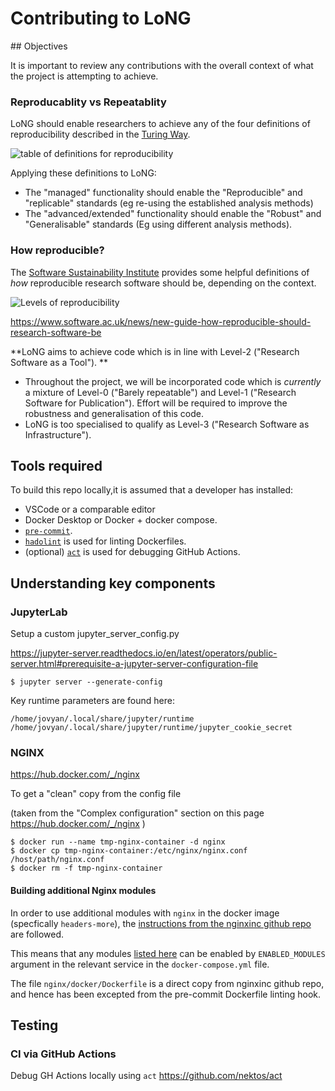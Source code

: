 # Contributing to LoNG

## Objectives

It is important to review any contributions with the overall context of what the project is attempting to achieve.

### Reproducablity vs Repeatablity

LoNG should enable researchers to achieve any of the four definitions of reproducibility described in the [Turing Way](https://the-turing-way.netlify.app/reproducible-research/overview/overview-definitions.html#table-of-definitions-for-reproducibility).

![table of definitions for reproducibility](https://the-turing-way.netlify.app/_images/reproducible-matrix.jpg "Table of definitions for reproducibility")

Applying these definitions to LoNG:

- The "managed" functionality should enable the "Reproducible" and "replicable" standards (eg re-using the established analysis methods)
- The "advanced/extended" functionality should enable the "Robust" and "Generalisable" standards (Eg using different analysis methods).


### How reproducible?

The [Software Sustainability Institute](https://www.software.ac.uk) provides some helpful definitions of _how_ reproducible research software should be, depending on the context.

![Levels of reproducibility](https://www.software.ac.uk/sites/default/files/reproducibility-circle.png)

https://www.software.ac.uk/news/new-guide-how-reproducible-should-research-software-be

**LoNG aims to achieve code which is in line with Level-2 ("Research Software as a Tool").
**

- Throughout the project, we will be incorporated code which is _currently_ a mixture of Level-0 ("Barely repeatable") and Level-1 ("Research Software for Publication"). Effort will be required to improve the robustness and generalisation of this code.
- LoNG is too specialised to qualify as Level-3 ("Research Software as Infrastructure").


## Tools required

To build this repo locally,it is assumed that a developer has installed:

- VSCode or a comparable editor
- Docker Desktop or Docker + docker compose.
- [`pre-commit`](https://pre-commit.com/).
- [`hadolint`](https://hadolint.github.io/hadolint/) is used for linting Dockerfiles.
- (optional) [`act`](https://github.com/nektos/act) is used for debugging GitHub Actions.

## Understanding key components

### JupyterLab

Setup a custom jupyter_server_config.py

https://jupyter-server.readthedocs.io/en/latest/operators/public-server.html#prerequisite-a-jupyter-server-configuration-file

```
$ jupyter server --generate-config
```

Key runtime parameters are found here:
```
/home/jovyan/.local/share/jupyter/runtime
/home/jovyan/.local/share/jupyter/runtime/jupyter_cookie_secret
```

### NGINX

https://hub.docker.com/_/nginx

To get a "clean" copy from the config file

(taken from the "Complex configuration" section on this page https://hub.docker.com/_/nginx )

```
$ docker run --name tmp-nginx-container -d nginx
$ docker cp tmp-nginx-container:/etc/nginx/nginx.conf /host/path/nginx.conf
$ docker rm -f tmp-nginx-container
```

#### Building additional Nginx modules

In order to use additional modules with `nginx` in the docker image (specfically `headers-more`), the [instructions from the nginxinc github repo](https://github.com/nginxinc/docker-nginx/blob/master/modules/README.md) are followed.

This means that any modules [listed here](https://hg.nginx.org/pkg-oss/file/tip) can be enabled by `ENABLED_MODULES` argument in the relevant service in the `docker-compose.yml` file.

The file `nginx/docker/Dockerfile` is a direct copy from nginxinc github repo, and hence has been excepted from the pre-commit Dockerfile linting hook.


## Testing

### CI via GitHub Actions

Debug GH Actions locally using `act` https://github.com/nektos/act

